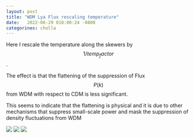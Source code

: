 ```yaml
---
layout: post
title: "WDM Lya Flux rescaling temperature"
date:   2022-06-29 010:00:24 -0800
categorines: cholla
---
```


Here I rescale the temperature along the skewers by $$1 / temp_factor$$.

The effect is that the flattening of the suppression of Flux $$P(k)$$ from WDM with respect to CDM is less significant.

This seems to indicate that the flattening is physical and it is due to other mechanisms that suppress small-scale power and mask the 
suppression of density fluctuations from WDM  


<img src="{{ site.url }}assets/images/wdm_temperature/flux_ps_ratio_wdm_25.png">
<img src="{{ site.url }}assets/images/wdm_temperature/flux_ps_ratio_wdm_29.png">
<img src="{{ site.url }}assets/images/wdm_temperature/flux_ps_ratio_wdm_33.png">

 